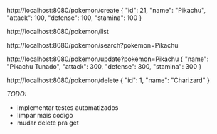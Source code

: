 http://localhost:8080/pokemon/create
{
    "id": 21,
    "name": "Pikachu",
    "attack": 100,
    "defense": 100,
    "stamina": 100
}



http://localhost:8080/pokemon/list




http://localhost:8080/pokemon/search?pokemon=Pikachu




http://localhost:8080/pokemon/update?pokemon=Pikachu
{
    "name": "Pikachu Tunado",
    "attack": 300,
    "defense": 300,
    "stamina": 300
}




http://localhost:8080/pokemon/delete
{
    "id": 1,
    "name": "Charizard"
}






*TODO:* 
- implementar testes automatizados
- limpar mais codigo
- mudar delete pra get